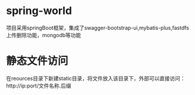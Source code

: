 # spring-world
项目采用springBoot框架，集成了swagger-bootstrap-ui,mybatis-plus,fastdfs上传删除功能，mongodb等功能

# 静态文件访问
在reources目录下新建static目录，将文件放入该目录下，外部可以直接访问：http://ip:port/文件名称.后缀
